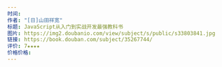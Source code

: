 ```yaml
---
时间: 
作者: "[日]山田祥宽"
标题: JavaScript从入门到实战开发最强教科书
图片: https://img2.doubanio.com/view/subject/s/public/s33803841.jpg
链接: https://book.douban.com/subject/35267744/
评价: 7★★★★
价格价格:
---
```

